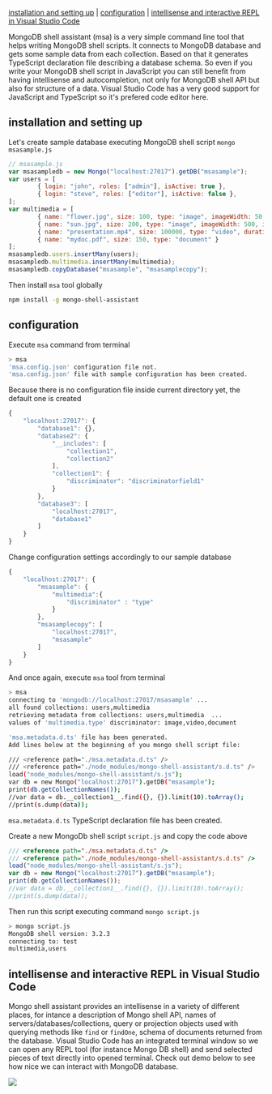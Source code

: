
[installation and setting up](#installation-and-setting-up) | [configuration](#configuration) | [intellisense and interactive REPL in Visual Studio Code](#intellisense-and-interactive-REPL-in-Visual-Studio-Code)

MongoDB shell assistant (msa) is a very simple command line tool that helps writing MongoDB shell scripts. It connects to MongoDB database and gets some sample data from each collection. Based on that it generates TypeScript declaration file describing a database schema. So even if you write your MongoDB shell script in JavaScript you can still benefit from having intellisense and autocompletion, not only for MongoDB shell API but also for structure of a data. Visual Studio Code has a very good support for JavaScript and TypeScript so it's prefered code editor here.


## installation and setting up

Let's create sample database executing MongoDB shell script `mongo msasample.js`

```JavaScript
// msasample.js
var msasampledb = new Mongo("localhost:27017").getDB("msasample");
var users = [
        { login: "john", roles: ["admin"], isActive: true },
        { login: "steve", roles: ["editor"], isActive: false },
];
var multimedia = [
        { name: "flower.jpg", size: 100, type: "image", imageWidth: 50, imageHeight: 50 },
        { name: "sun.jpg", size: 200, type: "image", imageWidth: 500, imageHeight: 500 },
        { name: "presentation.mp4", size: 100000, type: "video", duration: 60 },
        { name: "mydoc.pdf", size: 150, type: "document" }
];
msasampledb.users.insertMany(users);
msasampledb.multimedia.insertMany(multimedia);
msasampledb.copyDatabase("msasample", "msasamplecopy");
```

Then install `msa` tool globally

```bash
npm install -g mongo-shell-assistant
```

## configuration

Execute `msa` command from terminal

```bash
> msa
'msa.config.json' configuration file not.
'msa.config.json' file with sample configuration has been created.
```

Because there is no configuration file inside current directory yet, the default one is created

```JavaScript
{
	"localhost:27017": {
		"database1": {},
		"database2": {
			"__includes": [
				"collection1",
				"collection2"
			],
			"collection1": {
				"discriminator": "discriminatorfield1"
			}
		},
		"database3": [
			"localhost:27017",
			"database1"
		]
	}
}
```

Change configuration settings accordingly to our sample database

```JavaScript
{
	"localhost:27017": {
		"msasample": {
			"multimedia":{
				"discriminator" : "type"
			}
		},
		"msasamplecopy": [
			"localhost:27017",
			"msasample"
		]
	}
}
```

And once again, execute `msa` tool from terminal

```bash
> msa
connecting to 'mongodb://localhost:27017/msasample' ...
all found collections: users,multimedia
retrieving metadata from collections: users,multimedia  ...
values of 'multimedia.type' discriminator: image,video,document

'msa.metadata.d.ts' file has been generated.
Add lines below at the beginning of you mongo shell script file:

/// <reference path="./msa.metadata.d.ts" />
/// <reference path="./node_modules/mongo-shell-assistant/s.d.ts" />
load("node_modules/mongo-shell-assistant/s.js");
var db = new Mongo("localhost:27017").getDB("msasample");
print(db.getCollectionNames());
//var data = db.__collection1__.find({}, {}).limit(10).toArray();
//print(s.dump(data));
```

`msa.metadata.d.ts` TypeScript declaration file has been created.

Create a new MongoDb shell script `script.js` and copy the code above

```JavaScript
/// <reference path="./msa.metadata.d.ts" />
/// <reference path="./node_modules/mongo-shell-assistant/s.d.ts" />
load("node_modules/mongo-shell-assistant/s.js");
var db = new Mongo("localhost:27017").getDB("msasample");
print(db.getCollectionNames());
//var data = db.__collection1__.find({}, {}).limit(10).toArray();
//print(s.dump(data));
```

Then run this script executing command `mongo script.js`

```bash
> mongo script.js
MongoDB shell version: 3.2.3
connecting to: test
multimedia,users
```

## intellisense and interactive REPL in Visual Studio Code

Mongo shell assistant provides an intellisense in a variety of different places, for intance a description of Mongo shell API, names of servers/databases/collections, query or projection objects used with querying methods like `find` or `findOne`, schema of documents returned from the database. Visual Studio Code has an integrated terminal window so we can open any REPL tool (for instance Mongo DB shell) and send selected pieces of text directly into opened terminal. Check out demo below to see how nice we can interact with MongoDB database. 

![](https://raw.githubusercontent.com/marcinnajder/mongo-shell-assistant/master/samples/demo/msa_demo_6__.gif)